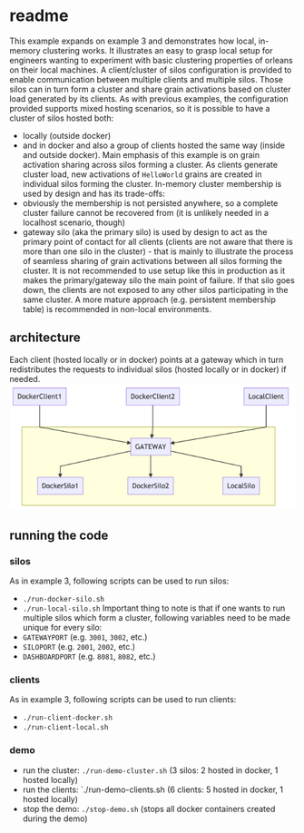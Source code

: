 # readme
This example expands on example 3 and demonstrates how local, in-memory clustering works. It illustrates an easy to grasp local setup for engineers wanting to experiment with basic clustering properties of orleans on their local machines. A client/cluster of silos configuration is provided to enable communication between multiple clients and multiple silos. Those silos can in turn form a cluster and share grain activations based on cluster load generated by its clients.
As with previous examples, the configuration provided supports mixed hosting scenarios, so it is possible to have a cluster of silos hosted both:
* locally (outside docker)
* and in docker
and also a group of clients hosted the same way (inside and outside docker).
Main emphasis of this example is on grain activation sharing across silos forming a cluster. As clients generate cluster load, new activations of `HelloWorld` grains are created in individual silos forming the cluster.
In-memory cluster membership is used by design and has its trade-offs:
* obviously the membership is not persisted anywhere, so a complete cluster failure cannot be recovered from (it is unlikely needed in a localhost scenario, though)
* gateway silo (aka the primary silo) is used by design to act as the primary point of contact for all clients (clients are not aware that there is more than one silo in the cluster) - that is mainly to illustrate the process of seamless sharing of grain activations between all silos forming the cluster. It is not recommended to use setup like this in production as it makes the primary/gateway silo the main point of failure. If that silo goes down, the clients are not exposed to any other silos participating in the same cluster. A more mature approach (e.g. persistent membership table) is recommended in non-local environments.
## architecture
Each client (hosted locally or in docker) points at a gateway which in turn redistributes the requests to individual silos (hosted locally or in docker) if needed.
![Cluster of silos](imgs/cluster.png)
## running the code
### silos
As in example 3, following scripts can be used to run silos:
* `./run-docker-silo.sh`
* `./run-local-silo.sh`
Important thing to note is that if one wants to run multiple silos which form a cluster, following variables need to be made unique for every silo:
* `GATEWAYPORT` (e.g. `3001`, `3002`, etc.)
* `SILOPORT` (e.g. `2001`, `2002`, etc.)
* `DASHBOARDPORT` (e.g. `8081`, `8082`, etc.)
### clients
As in example 3, following scripts can be used to run clients:
* `./run-client-docker.sh`
* `./run-client-local.sh`
### demo
* run the cluster: `./run-demo-cluster.sh` (3 silos: 2 hosted in docker, 1 hosted locally)
* run the clients: `./run-demo-clients.sh (6 clients: 5 hosted in docker, 1 hosted locally)
* stop the demo: `./stop-demo.sh` (stops all docker containers created during the demo)